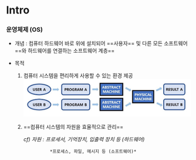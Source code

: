 # Intro



### 운영체제 (OS)

- 개념 : 컴퓨터 하드웨어 바로 위에 설치되어 ==사용자== 및 다른 모든 소프트웨어==와 하드웨어를 연결하는 소프트웨어 계층==

- 목적

  1. 컴퓨터 시스템을 편리하게 사용할 수 있는 환경 제공![Slide1](CS.assets/1-1-1.jpg)

  2. ==컴퓨터 시스템의 자원을 효율적으로 관리==

     *cf) 자원 : 프로세서, 기억장치, 입출력 장치 등 (하드웨어)*

        		   *프로세스, 파일, 메시지 등 (소프트웨어)*

